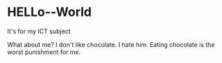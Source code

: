 # HELLo--World
It's for my ICT subject

What about me? I don't like chocolate. I hate him. Eating chocolate is the worst punishment for me.
